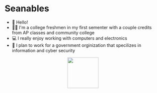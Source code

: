 # Seanables
- :wave: Hello!
- :man_student: I'm a college freshmen in my first sementer with a couple credits from AP classes and community college
- :computer: I really enjoy working with computers and electronics 
- :shushing_face: I plan to work for a government orginization that specilizes in information and cyber security 


<div id="header" align="center">
  <img src="https://media.giphy.com/media/sULKEgDMX8LcI/giphy.gif" width="100"/>
</div>
